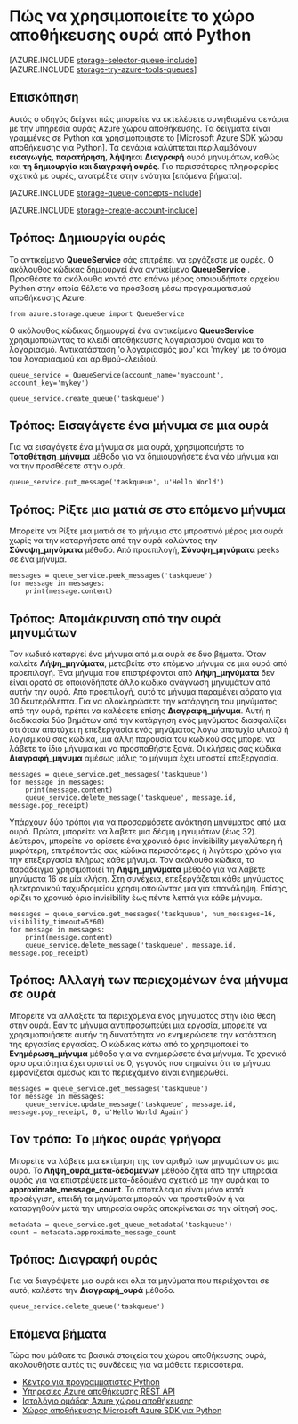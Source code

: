 <properties
    pageTitle="Πώς να χρησιμοποιείτε το χώρο αποθήκευσης ουρά από Python | Microsoft Azure"
    description="Μάθετε πώς μπορείτε να χρησιμοποιήσετε την υπηρεσία ουράς Azure από Python για να δημιουργήσετε και να διαγράψετε ουρές, εισαγωγή, λήψη και να διαγράψετε μηνύματα."
    services="storage"
    documentationCenter="python"
    authors="robinsh"
    manager="carmonm"
    editor="tysonn"/>

<tags
    ms.service="storage"
    ms.workload="storage"
    ms.tgt_pltfrm="na"
    ms.devlang="python"
    ms.topic="article"
    ms.date="09/20/2016"
    ms.author="robinsh"/>

# <a name="how-to-use-queue-storage-from-python"></a>Πώς να χρησιμοποιείτε το χώρο αποθήκευσης ουρά από Python

[AZURE.INCLUDE [storage-selector-queue-include](../../includes/storage-selector-queue-include.md)]
<br/>
[AZURE.INCLUDE [storage-try-azure-tools-queues](../../includes/storage-try-azure-tools-queues.md)]

## <a name="overview"></a>Επισκόπηση

Αυτός ο οδηγός δείχνει πώς μπορείτε να εκτελέσετε συνηθισμένα σενάρια με την υπηρεσία ουράς Azure χώρου αποθήκευσης. Τα δείγματα είναι γραμμένες σε Python και χρησιμοποιήστε το [Microsoft Azure SDK χώρου αποθήκευσης για Python]. Τα σενάρια καλύπτεται περιλαμβάνουν **εισαγωγής**, **παρατήρηση**, **λήψη**και **Διαγραφή** ουρά μηνυμάτων, καθώς και **τη δημιουργία και διαγραφή ουρές**. Για περισσότερες πληροφορίες σχετικά με ουρές, ανατρέξτε στην ενότητα [επόμενα βήματα].

[AZURE.INCLUDE [storage-queue-concepts-include](../../includes/storage-queue-concepts-include.md)]

[AZURE.INCLUDE [storage-create-account-include](../../includes/storage-create-account-include.md)]

## <a name="how-to-create-a-queue"></a>Τρόπος: Δημιουργία ουράς

Το αντικείμενο **QueueService** σάς επιτρέπει να εργάζεστε με ουρές. Ο ακόλουθος κώδικας δημιουργεί ένα αντικείμενο **QueueService** . Προσθέστε τα ακόλουθα κοντά στο επάνω μέρος οποιουδήποτε αρχείου Python στην οποία θέλετε να πρόσβαση μέσω προγραμματισμού αποθήκευσης Azure:

    from azure.storage.queue import QueueService

Ο ακόλουθος κώδικας δημιουργεί ένα αντικείμενο **QueueService** χρησιμοποιώντας το κλειδί αποθήκευσης λογαριασμού όνομα και το λογαριασμό. Αντικατάσταση 'ο λογαριασμός μου' και 'mykey' με το όνομα του λογαριασμού και αριθμού-κλειδιού.

    queue_service = QueueService(account_name='myaccount', account_key='mykey')

    queue_service.create_queue('taskqueue')


## <a name="how-to-insert-a-message-into-a-queue"></a>Τρόπος: Εισαγάγετε ένα μήνυμα σε μια ουρά

Για να εισαγάγετε ένα μήνυμα σε μια ουρά, χρησιμοποιήστε το **Τοποθέτηση\_μήνυμα** μέθοδο για να δημιουργήσετε ένα νέο μήνυμα και να την προσθέσετε στην ουρά.

    queue_service.put_message('taskqueue', u'Hello World')


## <a name="how-to-peek-at-the-next-message"></a>Τρόπος: Ρίξτε μια ματιά σε στο επόμενο μήνυμα

Μπορείτε να Ρίξτε μια ματιά σε το μήνυμα στο μπροστινό μέρος μια ουρά χωρίς να την καταργήσετε από την ουρά καλώντας την **Σύνοψη\_μηνύματα** μέθοδο. Από προεπιλογή, **Σύνοψη\_μηνύματα** peeks σε ένα μήνυμα.

    messages = queue_service.peek_messages('taskqueue')
    for message in messages:
        print(message.content)


## <a name="how-to-dequeue-messages"></a>Τρόπος: Απομάκρυνση από την ουρά μηνυμάτων

Τον κωδικό καταργεί ένα μήνυμα από μια ουρά σε δύο βήματα. Όταν καλείτε **Λήψη\_μηνύματα**, μεταβείτε στο επόμενο μήνυμα σε μια ουρά από προεπιλογή. Ένα μήνυμα που επιστρέφονται από **Λήψη\_μηνύματα** δεν είναι ορατό σε οποιονδήποτε άλλο κωδικό ανάγνωση μηνυμάτων από αυτήν την ουρά. Από προεπιλογή, αυτό το μήνυμα παραμένει αόρατο για 30 δευτερόλεπτα. Για να ολοκληρώσετε την κατάργηση του μηνύματος από την ουρά, πρέπει να καλέσετε επίσης **Διαγραφή\_μήνυμα**. Αυτή η διαδικασία δύο βημάτων από την κατάργηση ενός μηνύματος διασφαλίζει ότι όταν αποτύχει η επεξεργασία ενός μηνύματος λόγω αποτυχία υλικού ή λογισμικού σας κώδικα, μια άλλη παρουσία του κωδικού σας μπορεί να λάβετε το ίδιο μήνυμα και να προσπαθήστε ξανά. Οι κλήσεις σας κώδικα **Διαγραφή\_μήνυμα** αμέσως μόλις το μήνυμα έχει υποστεί επεξεργασία.

    messages = queue_service.get_messages('taskqueue')
    for message in messages:
        print(message.content)
        queue_service.delete_message('taskqueue', message.id, message.pop_receipt)

Υπάρχουν δύο τρόποι για να προσαρμόσετε ανάκτηση μηνύματος από μια ουρά.
Πρώτα, μπορείτε να λάβετε μια δέσμη μηνυμάτων (έως 32). Δεύτερον, μπορείτε να ορίσετε ένα χρονικό όριο invisibility μεγαλύτερη ή μικρότερη, επιτρέποντάς σας κώδικα περισσότερες ή λιγότερο χρόνο για την επεξεργασία πλήρως κάθε μήνυμα. Τον ακόλουθο κώδικα, το παράδειγμα χρησιμοποιεί τη **Λήψη\_μηνύματα** μέθοδο για να λάβετε μηνύματα 16 σε μία κλήση. Στη συνέχεια, επεξεργάζεται κάθε μηνύματος ηλεκτρονικού ταχυδρομείου χρησιμοποιώντας μια για επανάληψη. Επίσης, ορίζει το χρονικό όριο invisibility έως πέντε λεπτά για κάθε μήνυμα.

    messages = queue_service.get_messages('taskqueue', num_messages=16, visibility_timeout=5*60)
    for message in messages:
        print(message.content)
        queue_service.delete_message('taskqueue', message.id, message.pop_receipt)      


## <a name="how-to-change-the-contents-of-a-queued-message"></a>Τρόπος: Αλλαγή των περιεχομένων ένα μήνυμα σε ουρά

Μπορείτε να αλλάξετε τα περιεχόμενα ενός μηνύματος στην ίδια θέση στην ουρά. Εάν το μήνυμα αντιπροσωπεύει μια εργασία, μπορείτε να χρησιμοποιήσετε αυτήν τη δυνατότητα να ενημερώσετε την κατάσταση της εργασίας εργασίας. Ο κώδικας κάτω από το χρησιμοποιεί το **Ενημέρωση\_μήνυμα** μέθοδο για να ενημερώσετε ένα μήνυμα. Το χρονικό όριο ορατότητα έχει οριστεί σε 0, γεγονός που σημαίνει ότι το μήνυμα εμφανίζεται αμέσως και το περιεχόμενο είναι ενημερωθεί.

    messages = queue_service.get_messages('taskqueue')
    for message in messages:
        queue_service.update_message('taskqueue', message.id, message.pop_receipt, 0, u'Hello World Again')

## <a name="how-to-get-the-queue-length"></a>Τον τρόπο: Το μήκος ουράς γρήγορα

Μπορείτε να λάβετε μια εκτίμηση της τον αριθμό των μηνυμάτων σε μια ουρά. Το **Λήψη\_ουρά\_μετα-δεδομένων** μέθοδο ζητά από την υπηρεσία ουράς για να επιστρέψετε μετα-δεδομένα σχετικά με την ουρά και το **approximate_message_count**. Το αποτέλεσμα είναι μόνο κατά προσέγγιση, επειδή τα μηνύματα μπορούν να προστεθούν ή να καταργηθούν μετά την υπηρεσία ουράς αποκρίνεται σε την αίτησή σας.

    metadata = queue_service.get_queue_metadata('taskqueue')
    count = metadata.approximate_message_count

## <a name="how-to-delete-a-queue"></a>Τρόπος: Διαγραφή ουράς

Για να διαγράψετε μια ουρά και όλα τα μηνύματα που περιέχονται σε αυτό, καλέστε την **Διαγραφή\_ουρά** μέθοδο.

    queue_service.delete_queue('taskqueue')

## <a name="next-steps"></a>Επόμενα βήματα

Τώρα που μάθατε τα βασικά στοιχεία του χώρου αποθήκευσης ουρά, ακολουθήστε αυτές τις συνδέσεις για να μάθετε περισσότερα.

- [Κέντρο για προγραμματιστές Python](/develop/python/)
- [Υπηρεσίες Azure αποθήκευσης REST API](http://msdn.microsoft.com/library/azure/dd179355)
- [Ιστολόγιο ομάδας Azure χώρου αποθήκευσης]
- [Χώρος αποθήκευσης Microsoft Azure SDK για Python]

[Ιστολόγιο ομάδας Azure χώρου αποθήκευσης]: http://blogs.msdn.com/b/windowsazurestorage/
[Χώρος αποθήκευσης Microsoft Azure SDK για Python]: https://github.com/Azure/azure-storage-python
